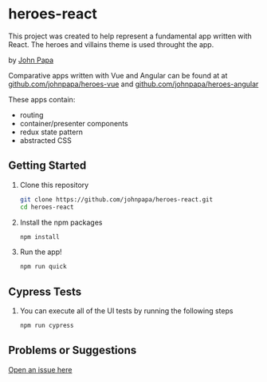 # heroes-react

This project was created to help represent a fundamental app written with React. The heroes and villains theme is used throught the app.

by [John Papa](http://twitter.com/john_papa)

Comparative apps written with Vue and Angular can be found at at [github.com/johnpapa/heroes-vue](https://github.com/johnpapa/heroes-vue) and [github.com/johnpapa/heroes-angular](https://github.com/johnpapa/heroes-vue)

These apps contain:

- routing
- container/presenter components
- redux state pattern
- abstracted CSS

## Getting Started

1. Clone this repository

   ```bash
   git clone https://github.com/johnpapa/heroes-react.git
   cd heroes-react
   ```

1. Install the npm packages

   ```bash
   npm install
   ```

1. Run the app!

   ```bash
   npm run quick
   ```

## Cypress Tests

1. You can execute all of the UI tests by running the following steps

   ```bash
   npm run cypress
   ```

## Problems or Suggestions

[Open an issue here](https://github.com/johnpapa/heroes-react/issues)
